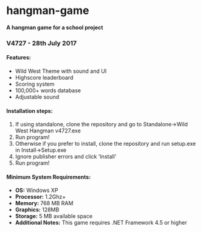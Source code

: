 # hangman-game
**A hangman game for a school project**

### V4727 - 28th July 2017
#### Features: 
* Wild West Theme with sound and UI
* Highscore leaderboard
* Scoring system
* 100,000+ words database
* Adjustable sound

#### Installation steps:
1. If using standalone, clone the repository and go to Standalone->Wild West Hangman v4727.exe
2. Run program! 
3. Otherwise if you prefer to install, clone the repository and run setup.exe in Install->Setup.exe
4. Ignore publisher errors and click 'Install'
5. Run program!

#### Minimum System Requirements:
* **OS:** Windows XP
* **Processor:** 1.2Ghz+
* **Memory:** 768 MB RAM
* **Graphics:** 128MB
* **Storage:** 5 MB available space
* **Additional Notes:** This game requires .NET Framework 4.5 or higher


